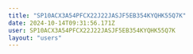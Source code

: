 ```yaml
---
title: "SP10ACX3A54PFCX22J22JASJF5EB354KYQHK55Q7K"
date: 2024-10-14T09:31:56.171Z
user: SP10ACX3A54PFCX22J22JASJF5EB354KYQHK55Q7K
layout: "users"
---
```

    